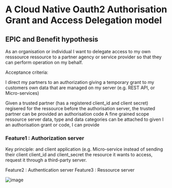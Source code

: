 # A Cloud Native Oauth2 Authorisation Grant  and Access Delegation model


## EPIC and Benefit hypothesis

As an organisation or individual  I want to delegate access to my own resssource ressource to a partner agency or service provider so that they can perform operation on my behalf.

Acceptance criteria:

I direct my partners to an authorization giving a temporary grant to my customers own data that are managed on my server (e.g. REST API, or Micro-services)

Given a trusted partner (has a registered  client_id and client secret) regisered for the ressource before the  authorisation server, the trusted partner can be provided an authorisation code
A fine grained scope ressource server  data, type and data categories can be attached to 
given I an authorisation grant or code, I can provide 



### Feature1 : Authorization server
Key principle: and client application (e.g. Micro-service instead of sending their client client_id and client_secret the resource it wants to access, request it through 
a third-party server.

Feature2 : Authentication server
Feature3 : Ressource server


![image](https://user-images.githubusercontent.com/17228294/92223475-d9f63680-eee3-11ea-84b0-2f8085208e8e.png)
